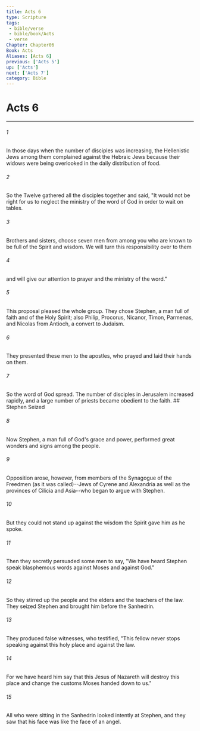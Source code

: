 ```yaml
---
title: Acts 6
type: Scripture
tags:
 - bible/verse
 - bible/book/Acts
 - verse
Chapter: Chapter06
Book: Acts
Aliases: [Acts 6]
previous: ['Acts 5']
up: ['Acts']
next: ['Acts 7']
category: Bible
---
```

# Acts 6

***


###### 1 
In those days when the number of disciples was increasing, the Hellenistic Jews among them complained against the Hebraic Jews because their widows were being overlooked in the daily distribution of food. 

###### 2 
So the Twelve gathered all the disciples together and said, "It would not be right for us to neglect the ministry of the word of God in order to wait on tables. 

###### 3 
Brothers and sisters, choose seven men from among you who are known to be full of the Spirit and wisdom. We will turn this responsibility over to them 

###### 4 
and will give our attention to prayer and the ministry of the word." 

###### 5 
This proposal pleased the whole group. They chose Stephen, a man full of faith and of the Holy Spirit; also Philip, Procorus, Nicanor, Timon, Parmenas, and Nicolas from Antioch, a convert to Judaism. 

###### 6 
They presented these men to the apostles, who prayed and laid their hands on them. 

###### 7 
So the word of God spread. The number of disciples in Jerusalem increased rapidly, and a large number of priests became obedient to the faith. ## Stephen Seized 

###### 8 
Now Stephen, a man full of God's grace and power, performed great wonders and signs among the people. 

###### 9 
Opposition arose, however, from members of the Synagogue of the Freedmen (as it was called)--Jews of Cyrene and Alexandria as well as the provinces of Cilicia and Asia--who began to argue with Stephen. 

###### 10 
But they could not stand up against the wisdom the Spirit gave him as he spoke. 

###### 11 
Then they secretly persuaded some men to say, "We have heard Stephen speak blasphemous words against Moses and against God." 

###### 12 
So they stirred up the people and the elders and the teachers of the law. They seized Stephen and brought him before the Sanhedrin. 

###### 13 
They produced false witnesses, who testified, "This fellow never stops speaking against this holy place and against the law. 

###### 14 
For we have heard him say that this Jesus of Nazareth will destroy this place and change the customs Moses handed down to us." 

###### 15 
All who were sitting in the Sanhedrin looked intently at Stephen, and they saw that his face was like the face of an angel. 
